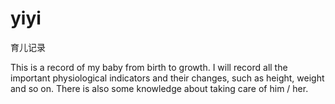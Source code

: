 # yiyi
育儿记录

This is a record of my baby from birth to growth. I will record all the important physiological indicators and their changes, such as height, weight and so on. There is also some knowledge about taking care of him / her.
